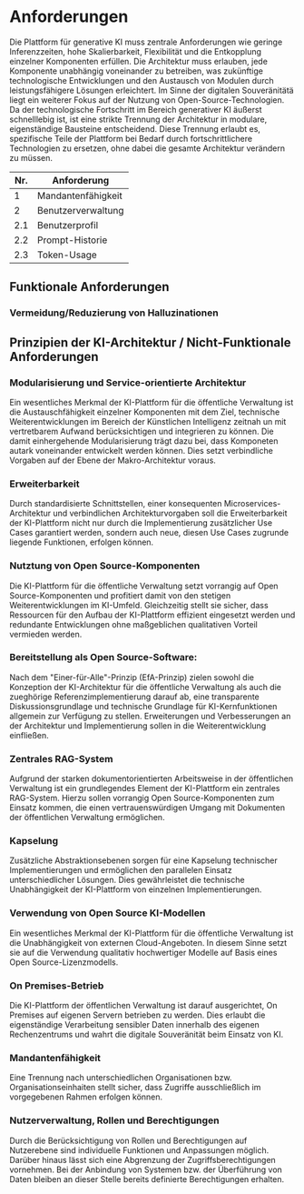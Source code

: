 # Anforderungen

Die Plattform für generative KI muss zentrale Anforderungen wie geringe Inferenzzeiten, hohe
Skalierbarkeit, Flexibilität und die Entkopplung einzelner Komponenten erfüllen. Die 
Architektur muss erlauben, jede Komponente unabhängig voneinander zu betreiben, was zukünftige
technologische Entwicklungen und den Austausch von Modulen durch leistungsfähigere
Lösungen erleichtert. 
Im Sinne der digitalen Souveränitätä liegt ein weiterer Fokus auf der Nutzung von Open-Source-Technologien.
Da der technologische Fortschritt im Bereich generativer KI äußerst schnelllebig ist, ist eine
strikte Trennung der Architektur in modulare, eigenständige Bausteine entscheidend. Diese
Trennung erlaubt es, spezifische Teile der Plattform bei Bedarf durch fortschrittlichere
Technologien zu ersetzen, ohne dabei die gesamte Architektur verändern zu müssen.

| Nr. | Anforderung |
| --- | ----------- |
| 1 | Mandantenfähigkeit |
| 2 | Benutzerverwaltung |
| 2.1 | Benutzerprofil |
| 2.2 | Prompt-Historie |
| 2.3 | Token-Usage |

## Funktionale Anforderungen

### Vermeidung/Reduzierung von Halluzinationen


## Prinzipien der KI-Architektur / Nicht-Funktionale Anforderungen

### Modularisierung und Service-orientierte Architektur
Ein wesentliches Merkmal der KI-Plattform für die öffentliche Verwaltung ist die Austauschfähigkeit einzelner Komponenten mit dem Ziel, technische Weiterentwicklungen im Bereich der Künstlichen Intelligenz zeitnah un mit vertretbarem Aufwand berücksichtigen und integrieren zu können. Die damit einhergehende Modularisierung trägt dazu bei, dass Komponeten autark voneinander entwickelt werden können. Dies setzt verbindliche Vorgaben auf der Ebene der Makro-Architektur voraus.

### Erweiterbarkeit
Durch standardisierte Schnittstellen, einer konsequenten Microservices-Architektur und verbindlichen Architekturvorgaben soll die Erweiterbarkeit der KI-Plattform nicht nur durch die Implementierung zusätzlicher Use Cases garantiert werden, sondern auch neue, diesen Use Cases zugrunde liegende Funktionen, erfolgen können.

### Nutztung von Open Source-Komponenten
Die KI-Plattform für die öffentliche Verwaltung setzt vorrangig auf Open Source-Komponenten und profitiert damit von den stetigen Weiterentwicklungen im KI-Umfeld. Gleichzeitig stellt sie sicher, dass Ressourcen für den Aufbau der KI-Plattform effizient eingesetzt werden und redundante Entwicklungen ohne maßgeblichen qualitativen Vorteil vermieden werden.

### Bereitstellung als Open Source-Software:
Nach dem "Einer-für-Alle"-Prinzip (EfA-Prinzip) zielen sowohl die Konzeption der KI-Architektur für die öffentliche Verwaltung als auch die zueghörige Referenzimplementierung darauf ab, eine transparente Diskussionsgrundlage und technische Grundlage für KI-Kernfunktionen allgemein zur Verfügung zu stellen. Erweiterungen und Verbesserungen an der Architektur und Implementierung sollen in die Weiterentwicklung einfließen.

### Zentrales RAG-System
Aufgrund der starken dokumentorientierten Arbeitsweise in der öffentlichen Verwaltung ist ein grundlegendes Element der KI-Plattform ein zentrales RAG-System. Hierzu sollen vorrangig Open Source-Komponenten zum Einsatz kommen, die einen vertrauenswürdigen Umgang mit Dokumenten der öffentlichen Verwaltung ermöglichen.

### Kapselung
Zusätzliche Abstraktionsebenen sorgen für eine Kapselung technischer Implementierungen und ermöglichen den parallelen Einsatz unterschiedlicher Lösungen. Dies gewährleistet die technische Unabhängigkeit der KI-Plattform von einzelnen Implementierungen.

### Verwendung von Open Source KI-Modellen
Ein wesentliches Merkmal der KI-Plattform für die öffentliche Verwaltung ist die Unabhängigkeit von externen Cloud-Angeboten. In diesem Sinne setzt sie auf die Verwendung qualitativ hochwertiger Modelle auf Basis eines Open Source-Lizenzmodells.

### On Premises-Betrieb
Die KI-Plattform der öffentlichen Verwaltung ist darauf ausgerichtet, On Premises auf eigenen Servern betrieben zu werden. Dies erlaubt die eigenständige Verarbeitung sensibler Daten innerhalb des eigenen Rechenzentrums und wahrt die digitale Souveränität beim Einsatz von KI.

### Mandantenfähigkeit
Eine Trennung nach unterschiedlichen Organisationen bzw. Organisationseinhaiten stellt sicher, dass Zugriffe ausschließlich im vorgegebenen Rahmen erfolgen können.

### Nutzerverwaltung, Rollen und Berechtigungen
Durch die Berücksichtigung von Rollen und Berechtigungen auf Nutzerebene sind individuelle Funktionen und Anpassungen möglich. Darüber hinaus lässt sich eine Abgrenzung der Zugriffsberechtigungen vornehmen. Bei der Anbindung von Systemen bzw. der Überführung von Daten bleiben an dieser Stelle bereits definierte Berechtigungen erhalten.

